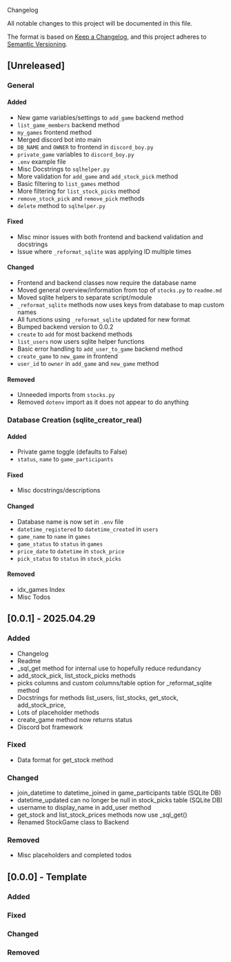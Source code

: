  Changelog

All notable changes to this project will be documented in this file.

The format is based on [Keep a Changelog](https://keepachangelog.com/en/1.1.0/),
and this project adheres to [Semantic Versioning](https://semver.org/spec/v2.0.0.html).

## [Unreleased]

### General

#### Added
- New game variables/settings to `add_game` backend method
- `list_game_members` backend method
- `my_games` frontend method
- Merged discord bot into main
- `DB_NAME` and `OWNER` to frontend in `discord_boy.py`
- `private_game` variables to `discord_boy.py`
- `.env` example file
- Misc Docstrings to `sqlhelper.py`
- More validation for `add_game` and `add_stock_pick` method
- Basic filtering to `list_games` method
- More filtering for `list_stock_picks` method
- `remove_stock_pick` and `remove_pick` methods
- `delete` method to `sqlhelper.py`

#### Fixed
- Misc minor issues with both frontend and backend validation and docstrings
- Issue where `_reformat_sqlite` was applying ID multiple times

#### Changed
- Frontend and backend classes now require the database name
- Moved general overview/information from top of `stocks.py` to `readme.md`
- Moved sqlite helpers to separate script/module
- `_reformat_sqlite` methods now uses keys from database to map custom names
- All functions using `_reformat_sqlite` updated for new format
- Bumped backend version to 0.0.2
- `create` to `add` for most backend methods
- `list_users` now users sqlite helper functions
- Basic error handling to `add_user_to_game` backend method
- `create_game` to `new_game` in frontend
- `user_id` to `owner` in `add_game` and `new_game` method

#### Removed
- Unneeded imports from `stocks.py`
- Removed `dotenv` import as it does not appear to do anything

### Database Creation (sqlite_creator_real)

#### Added
- Private game toggle (defaults to False)
- `status`, `name` to `game_participants`

#### Fixed
- Misc docstrings/descriptions

#### Changed
- Database name is now set in `.env` file
- `datetime_registered` to `datetime_created` in `users`
- `game_name` to `name` in `games`
- `game_status` to `status` in `games`
- `price_date` to `datetime` in `stock_price`
- `pick_status` to `status` in `stock_picks`

#### Removed
- idx_games Index
- Misc Todos

## [0.0.1] - 2025.04.29

### Added
- Changelog
- Readme
- _sql_get method for internal use to hopefully reduce redundancy
- add_stock_pick, list_stock_picks methods
- picks columns and custom columns/table option for _reformat_sqlite method
- Docstrings for methods list_users, list_stocks, get_stock, add_stock_price,
- Lots of placeholder methods
- create_game method now returns status
- Discord bot framework


### Fixed
- Data format for get_stock method

### Changed
- join_datetime to datetime_joined in game_participants table (SQLite DB)
- datetime_updated can no longer be null in stock_picks table (SQLite DB)
- username to display_name in add_user method
- get_stock and list_stock_prices methods now use _sql_get()
- Renamed StockGame class to Backend

### Removed
- Misc placeholders and completed todos

## [0.0.0] - Template

### Added

### Fixed

### Changed

### Removed